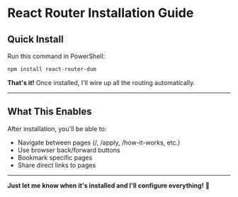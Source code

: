 # React Router Installation Guide

## Quick Install

Run this command in PowerShell:

```bash
npm install react-router-dom
```

**That's it!** Once installed, I'll wire up all the routing automatically.

---

## What This Enables

After installation, you'll be able to:
- Navigate between pages (/, /apply, /how-it-works, etc.)
- Use browser back/forward buttons
- Bookmark specific pages
- Share direct links to pages

---

**Just let me know when it's installed and I'll configure everything!** 🚀
